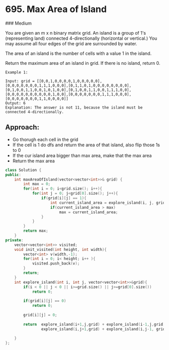 # 695. Max Area of Island
### Medium

You are given an m x n binary matrix grid. An island is a group of 1's (representing land) connected 4-directionally (horizontal or vertical.) You may assume all four edges of the grid are surrounded by water.

The area of an island is the number of cells with a value 1 in the island.

Return the maximum area of an island in grid. If there is no island, return 0.

    Example 1:

    Input: grid = [[0,0,1,0,0,0,0,1,0,0,0,0,0],[0,0,0,0,0,0,0,1,1,1,0,0,0],[0,1,1,0,1,0,0,0,0,0,0,0,0],[0,1,0,0,1,1,0,0,1,0,1,0,0],[0,1,0,0,1,1,0,0,1,1,1,0,0],[0,0,0,0,0,0,0,0,0,0,1,0,0],[0,0,0,0,0,0,0,1,1,1,0,0,0],[0,0,0,0,0,0,0,1,1,0,0,0,0]]
    Output: 6
    Explanation: The answer is not 11, because the island must be connected 4-directionally.


## Approach:
* Go thorugh each cell in the grid
* If the cell is 1 do dfs and return the area of that island, also flip those 1s to 0
* If the cur island area bigger than max area, make that the max area
* Return the max area
```cpp
class Solution {
public:
    int maxAreaOfIsland(vector<vector<int>>& grid) {
        int max = 0;
        for(int i = 0; i<grid.size(); i++){
            for(int j = 0; j<grid[0].size(); j++){
                if(grid[i][j] == 1){
                    int current_island_area = explore_island(i, j, grid);
                    if(current_island_area > max)
                        max = current_island_area;
                }
            }
        }
        return max;
    }
private:
    vector<vector<int>> visited;
    void init_visited(int height, int width){
        vector<int> v(width,-1);
        for(int i = 0; i< height; i++ ){
            visited.push_back(v);
        }
        return;
    }
    int explore_island(int i, int j, vector<vector<int>>&grid){
        if(i < 0 || j < 0 || i>=grid.size() || j>=grid[0].size())
            return 0;
        
        if(grid[i][j] == 0)
            return 0;
        
        grid[i][j] = 0;
        
        return  explore_island(i+1,j,grid) + explore_island(i-1,j,grid) + 
                explore_island(i,j+1,grid) + explore_island(i,j-1, grid) + 1;
        
    }
};

```
